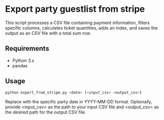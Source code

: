 # Export party guestlist from stripe

This script processes a CSV file containing payment information, filters specific columns, calculates ticket quantities, adds an index, and saves the output as an CSV file with a total sum row.

## Requirements

- Python 3.x
- pandas

## Usage

```bash
python export_from_stripe.py <date> [<input_csv> <output_csv>]
```

Replace <date> with the specific party date in YYYY-MM-DD format. Optionally, provide <input_csv> as the path to your input CSV file and <output_csv> as the desired path for the output CSV file.